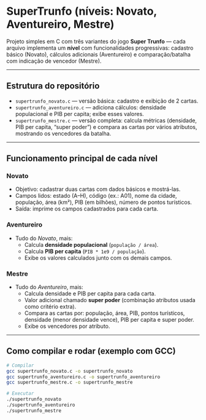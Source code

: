 # SuperTrunfo (níveis: Novato, Aventureiro, Mestre)

Projeto simples em C com três variantes do jogo **Super Trunfo** — cada arquivo implementa um **nível** com funcionalidades progressivas: cadastro básico (Novato), cálculos adicionais (Aventureiro) e comparação/batalha com indicação de vencedor (Mestre).

---

## Estrutura do repositório
- `supertrunfo_novato.c` — versão básica: cadastro e exibição de 2 cartas.  
- `supertrunfo_aventureiro.c` — adiciona cálculos: densidade populacional e PIB per capita; exibe esses valores.  
- `supertrunfo_mestre.c` — versão completa: calcula métricas (densidade, PIB per capita, “super poder”) e compara as cartas por vários atributos, mostrando os vencedores da batalha.

---

## Funcionamento principal de cada nível

### Novato
- Objetivo: cadastrar duas cartas com dados básicos e mostrá-las.  
- Campos lidos: estado (A–H), código (ex.: A01), nome da cidade, população, área (km²), PIB (em bilhões), número de pontos turísticos.  
- Saída: imprime os campos cadastrados para cada carta.

### Aventureiro
- Tudo do *Novato*, mais:  
  - Calcula **densidade populacional** (`população / área`).  
  - Calcula **PIB per capita** (`PIB * 1e9 / população`).  
  - Exibe os valores calculados junto com os demais campos.

### Mestre
- Tudo do *Aventureiro*, mais:  
  - Calcula densidade e PIB per capita para cada carta.  
  - Valor adicional chamado **super poder** (combinação atributos usada como critério extra).  
  - Compara as cartas por: população, área, PIB, pontos turísticos, densidade (menor densidade vence), PIB per capita e super poder.  
  - Exibe os vencedores por atributo.

---

## Como compilar e rodar (exemplo com GCC)
```bash
# Compilar
gcc supertrunfo_novato.c -o supertrunfo_novato
gcc supertrunfo_aventureiro.c -o supertrunfo_aventureiro
gcc supertrunfo_mestre.c -o supertrunfo_mestre

# Executar
./supertrunfo_novato
./supertrunfo_aventureiro
./supertrunfo_mestre
